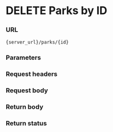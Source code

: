 # DELETE Parks by ID

### URL

```
{server_url}/parks/{id}
```

### Parameters

### Request headers

### Request body

### Return body

### Return status
